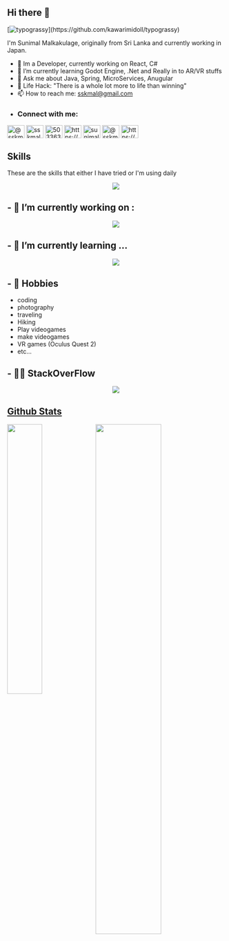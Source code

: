 ## Hi there 👋
[![typograssy](https://typograssy.deno.dev/api?text=Hi%20there!)](https://github.com/kawarimidoll/typograssy)

I'm Sunimal Malkakulage, originally from Sri Lanka and currently working in Japan.

- 🔭 Im a Developer, currently working on React, C#
- 🌱 I’m currently learning Godot Engine, .Net and Really in to AR/VR stuffs
- 💬 Ask me about Java, Spring, MicroServices, Anugular
- 🎯 Life Hack: "There is a whole lot more to life than winning"
- 📫 How to reach me: sskmal@gmail.com
- <h3 align="left">Connect with me:</h3>
<p align="left">
<a href="https://twitter.com/@sskmal" target="blank"><img align="center" src="https://raw.githubusercontent.com/rahuldkjain/github-profile-readme-generator/master/src/images/icons/Social/twitter.svg" alt="@sskmal" height="30" width="40" /></a>
<a href="https://linkedin.com/in/sskmal" target="blank"><img align="center" src="https://raw.githubusercontent.com/rahuldkjain/github-profile-readme-generator/master/src/images/icons/Social/linked-in-alt.svg" alt="sskmal" height="30" width="40" /></a>
<a href="https://stackoverflow.com/users/5033630" target="blank"><img align="center" src="https://raw.githubusercontent.com/rahuldkjain/github-profile-readme-generator/master/src/images/icons/Social/stack-overflow.svg" alt="5033630" height="30" width="40" /></a>
<a href="https://fb.com/https://www.facebook.com/sunimal.malkakulage/" target="blank"><img align="center" src="https://raw.githubusercontent.com/rahuldkjain/github-profile-readme-generator/master/src/images/icons/Social/facebook.svg" alt="https://www.facebook.com/sunimal.malkakulage/" height="30" width="40" /></a>
<a href="https://instagram.com/sunimal.s.k.malkakulage" target="blank"><img align="center" src="https://raw.githubusercontent.com/rahuldkjain/github-profile-readme-generator/master/src/images/icons/Social/instagram.svg" alt="sunimal.s.k.malkakulage" height="30" width="40" /></a>
<a href="https://medium.com/@sskmal" target="blank"><img align="center" src="https://raw.githubusercontent.com/rahuldkjain/github-profile-readme-generator/master/src/images/icons/Social/medium.svg" alt="@sskmal" height="30" width="40" /></a>
<a href="https://www.hackerrank.com/https://www.hackerrank.com/profile/raymondred" target="blank"><img align="center" src="https://raw.githubusercontent.com/rahuldkjain/github-profile-readme-generator/master/src/images/icons/Social/hackerrank.svg" alt="https://www.hackerrank.com/profile/raymondred" height="30" width="40" /></a>
</p>

## Skills
These are the skills that either I have tried or I'm using daily

<p align="center">
  <a href="https://skillicons.dev">
    <img src="https://skillicons.dev/icons?i=java,typescript,spring,js,nodejs,py,flask,html,css,angular,react,bootstrap,materialui,docker,gradle,maven,c,cs,dotnet,git,github,bitbucket,mongodb,dynamodb,aws,mysql,postgres,postman,unity,unreal,godot,blender,windows,linux,apple,idea,webstorm,rider,pycharm,vscode,androidstudio,ps,ai,linkedin,instagram" />
  </a>
</p>

## - 🔭 I’m currently working on :

<p align="center">
  <a href="https://skillicons.dev">
    <img src="https://skillicons.dev/icons?i=java,spring,angular,react,cs,dotnet,kubernetes,docker" />
  </a>
</p>


## - 🌱 I’m currently learning ...
<p align="center">
  <a href="https://skillicons.dev">
    <img src="https://skillicons.dev/icons?i=react,cs,dotnet,kubernetes,docker" />
  </a>
</p>

## - 📅 Hobbies
- coding
- photography
- traveling
- Hiking
- Play videogames
- make videogames
- VR games (Oculus Quest 2)
- etc...
  
## - 👨‍💻 StackOverFlow

<p align="center">
<a href=""><img src="https://github-readme-stackoverflow.vercel.app/?userID=5033630&theme=dark">

<h2> Github Stats </h2> 
<a href="https://github.com/Patrikejane/github-readme-stats">
<img align="left" width="40%" src="https://github-readme-stats.vercel.app/api/top-langs/?username=Patrikejane&layout=compact&theme=tokyonight">
<img width="55%" src="https://github-readme-streak-stats.herokuapp.com/?user=Patrikejane&theme=tokyonight">
<br/>





<!--
[![Ashutosh's github activity graph](https://github-readme-activity-graph.vercel.app/graph?username=Patrikejane&theme=github-dark)](https://github.com/ashutosh00710/github-readme-activity-graph)



**Patrikejane/Patrikejane** is a ✨ _special_ ✨ repository because its `README.md` (this file) appears on your GitHub profile.

Here are some ideas to get you started:
- 🔭 Im a Developer, currently working on React, C#
- 🌱 I’m currently learning Godot Engine, .Net
- 👯 I’m looking to collaborate on ...
- 🤔 I’m looking for help with ...
- 💬 Ask me about Java, Spring, MicroServices, Anugular
- 📫 How to reach me: ...
- 😄 Pronouns: ...
- ⚡ Fun fact: ...
-->
